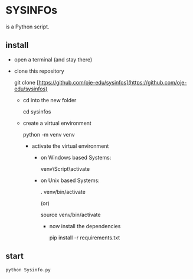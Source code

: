 # SYSINFOs

is a Python script.

## install
- open a terminal (and stay there)

- clone this repository

    git clone [https://github.com/oje-edu/sysinfos](https://github.com/oje-edu/sysinfos)

    - cd into the new folder 
    
        cd sysinfos

    - create a virtual environment

        python -m venv venv

        + activate the virtual environment

            - on Windows based Systems:

                venv\Script\activate

            - on Unix based Systems:

                . venv/bin/activate

                (or)

                source venv/bin/activate

                + now install the dependencies

                    pip install -r requirements.txt

## start

    python Sysinfo.py


